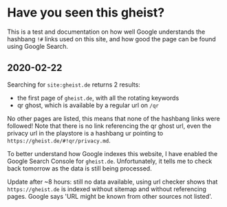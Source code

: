 # Have you seen this gheist?
This is a test and documentation on how well Google understands the hashbang `!#` links used on this site, and how good the page can be found using Google Search.

## 2020-02-22
Searching for `site:gheist.de` returns 2 results:
- the first page of `gheist.de`, with all the rotating keywords
- qr ghost, which is available by a regular url  on `/qr`

No other pages are listed, this means that none of the hashbang links were followed!
Note that there is no link referencing the qr ghost url, even the privacy url in the playstore is a hashbang ur pointing to `https://gheist.de/#!qr/privacy.md`.

To better understand how Google indexes this website, I have enabled the Google Search Console for `gheist.de`. Unfortunately, it tells me to check back tomorrow as the data is still being processed.

Update after ~8 hours: still no data available, using url checker shows that `https://gheist.de` is indexed without sitemap and without referencing pages. Google says 'URL might be known from other sources not listed'.